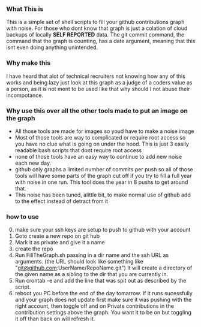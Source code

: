 ### What This is
This is a simple set of shell scripts to fill your github contributions graph with noise.  For those who dont know that graph is just a colation of cloud backups of locally **SELF REPORTED** data.  The git commit command, the command that the graph is counting, has a date argument, meaning that this isnt even doing anything unintended.
### Why make this
I have heard that alot of technical recruiters not knowing how any of this works and being lazy just look at this graph as a judge of a coders value as a person, as it is not ment to be used like that why should I not abuse their incompotance.
### Why use this over all the other tools made to put an image on the graph
- All those tools are made for images so youd have to make a noise image
- Most of those tools are way to complicated or require root access so you have no clue what is going on under the hood.  This is just 3 easily readable bash scripts that dont require root access
- none of those tools have an easy way to continue to add new noise each new day.
- github only graphs a limited number of commits per push so all of those tools will have some parts of the graph cut off if you try to fill a full year with noise in one run.  This tool does the year in 8 pushs to get around that.
- This noise has been tuned, alittle bit, to make normal use of github add to the effect instead of detract from it
### how to use
0. make sure your ssh keys are setup to push to github with your account
1. Goto create a new repo on git hub
2. Mark it as private and give it a name
3. create the repo
4. Run FillTheGraph.sh passing in a dir name and the ssh URL as arguments. (the URL should look like something like "git@github.com:UserName/RepoName.git") It will create a directory of the given name as a sibling to the dir that you are currently in.
5. Run crontab -e and add the line that was spit out as described by the script.
6. reboot you PC before the end of the day tomarrow.
If it runs sucessfully and your graph does not update first make sure it was pushing with the right account, then toggle off and on Private contributions in the contribution settings above the graph.  You want it to be on but toggling it off than back on will refresh it.
